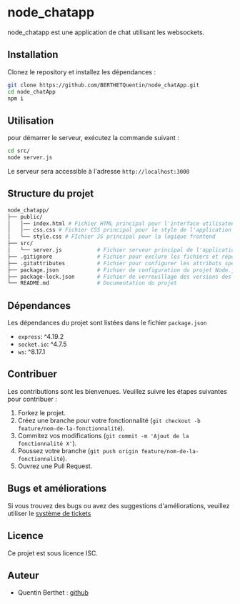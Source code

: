 # node_chatapp

node_chatapp est une application de chat utilisant les websockets.

## Installation

Clonez le repository et installez les dépendances :

```bash
git clone https://github.com/BERTHETQuentin/node_chatApp.git
cd node_chatApp
npm i
```
## Utilisation 

pour démarrer le serveur, exécutez la commande suivant :

```bash
cd src/
node server.js
```

Le serveur sera accessible à l'adresse `http://localhost:3000`

## Structure du projet 

```bash
node_chatapp/
├── public/
│   │── index.html # Fichier HTML principal pour l'interface utilisateur
│   │── css.css # Fichier CSS principal pour le style de l'application
│   └── style.css # FIchier JS principal pour la logique frontend
├── src/
│   └── server.js           # Fichier serveur principal de l'application
├── .gitignore              # Fichier pour exclure les fichiers et répertoires spécifiques de Git
├── .gitattributes          # Fichier pour configurer les attributs spécifiques à Git
├── package.json            # Fichier de configuration du projet Node.js
├── package-lock.json       # Fichier de verrouillage des versions des dépendances
└── README.md               # Documentation du projet
```

## Dépendances 

Les dépendances du projet sont listées dans le fichier `package.json`

- `express`: ^4.19.2
- `socket.io`: ^4.7.5
- `ws`: ^8.17.1

## Contribuer

Les contributions sont les bienvenues. Veuillez suivre les étapes suivantes pour contribuer :

1. Forkez le projet.
2. Créez une branche pour votre fonctionnalité (`git checkout -b feature/nom-de-la-fonctionnalité`).
3. Commitez vos modifications (`git commit -m 'Ajout de la fonctionnalité X'`).
4. Poussez votre branche (`git push origin feature/nom-de-la-fonctionnalité`).
5. Ouvrez une Pull Request.

## Bugs et améliorations

Si vous trouvez des bugs ou avez des suggestions d'améliorations, veuillez utiliser le [système de tickets](https://github.com/QuentinBerhet/node_chatApp/issues)

## Licence

Ce projet est sous licence ISC.

## Auteur

- Quentin Berthet : [github](https://github.com/QuentinBerthet)